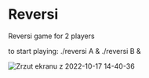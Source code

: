 # Reversi
Reversi game for 2 players

to start playing: ./reversi A & ./reversi B &

![Zrzut ekranu z 2022-10-17 14-40-36](https://user-images.githubusercontent.com/45393963/196179856-6edf0236-644b-4bf1-a1ba-a4bfc9f9604e.png)

